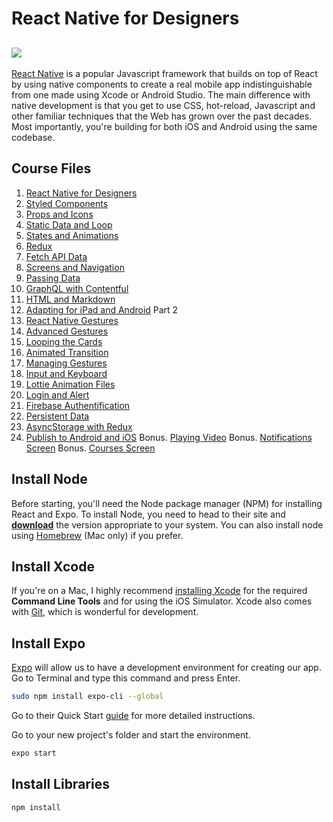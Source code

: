 # React Native for Designers
![](https://cl.ly/6338dcbc2dd6/download/1.jpg)
---
[React Native](https://facebook.github.io/react-native/) is a popular Javascript framework that builds on top of React by using native components to create a real mobile app indistinguishable from one made using Xcode or Android Studio. The main difference with native development is that you get to use CSS, hot-reload, Javascript and other familiar techniques that the Web has grown over the past decades. Most importantly, you're building for both iOS and Android using the same codebase.

## Course Files
1. [React Native for Designers](https://github.com/MengTo/react-native-for-designers/tree/fe5f60ae54a47684c94df89e7bf6ec0ba1d21eb9)
2. [Styled Components](https://github.com/MengTo/react-native-for-designers/tree/22ae7d979e1103ad8989515143e90a884488f178)
3. [Props and Icons](https://github.com/MengTo/react-native-for-designers/tree/4656c6507ae60ac56d9c9f7df1da0bc12ae6cbcb)
4. [Static Data and Loop](https://github.com/MengTo/react-native-for-designers/tree/3038c854983ff8488eed13e9516e38be005b0e7c)
5. [States and Animations](https://github.com/MengTo/react-native-for-designers/tree/ccc1897e852fd2d882ab5ba8e4c1c94605865b10)
6. [Redux](https://github.com/MengTo/react-native-for-designers/tree/86b6fc71fc21f9cf56dbdf7ab599a4638163e0bd)
7. [Fetch API Data](https://github.com/MengTo/react-native-for-designers/tree/a1cf9748824d63837180c6df234ec3f92d6b307c)
8. [Screens and Navigation](https://github.com/MengTo/react-native-for-designers/tree/755ac90bd7eaf9083b3b3d11b269698b8d3a25a0)
9. [Passing Data](https://github.com/MengTo/react-native-for-designers/tree/55b3ce02cc5170d66f7542f26df8fc67a9cf4862)
10. [GraphQL with Contentful](https://github.com/MengTo/react-native-for-designers/tree/64f14b70c394e02807acce73ce6bc6b209dd0718)
11. [HTML and Markdown](https://github.com/MengTo/react-native-for-designers/tree/457f2eccefacf06c016d65ff3fe42245f53cdfb5)
12. [Adapting for iPad and Android](https://github.com/MengTo/react-native-for-designers/tree/82cf408881adc82c4a33491f7bd644d8e6652c81)
Part 2
13. [React Native Gestures](https://github.com/MengTo/react-native-for-designers/commit/b7c5242af86a6849a41d9f60d4e2631c7f840867)
14. [Advanced Gestures](https://github.com/MengTo/react-native-for-designers/commit/60b25cd1cb9fb07caf915e6101c821a05f571053)
15. [Looping the Cards](https://github.com/MengTo/react-native-for-designers/commit/46f65366d3f4176ac9b33f23d13716656f6d55ec)
16. [Animated Transition](https://github.com/MengTo/react-native-for-designers/commit/b7e8011672857fbd2cf9c0fff5a57bb6edef0e38)
17. [Managing Gestures](https://github.com/MengTo/react-native-for-designers/commit/e3e3c32683c9cbf622201141507726a62ce7352e)
18. [Input and Keyboard](https://github.com/MengTo/react-native-for-designers/commit/669fd29cd98749522bd913a0118030347056f380)
19. [Lottie Animation Files](https://github.com/MengTo/react-native-for-designers/commit/ae61dd767142ce35e9a7039904b358863b6ec13b)
20. [Login and Alert](https://github.com/MengTo/react-native-for-designers/commit/73945eca673ef7d6db5159e0ece311ba85b0d719)
21. [Firebase Authentification](https://github.com/MengTo/react-native-for-designers/commit/db251fe1ef5713022ae8bff1746e5c59367e7c4d)
22. [Persistent Data](https://github.com/MengTo/react-native-for-designers/commit/22434246603a6dc6bdef607b30457449ff76ccc5)
23. [AsyncStorage with Redux](https://github.com/MengTo/react-native-for-designers/commit/baefd620c19a28c534ccc37bc1bf77babfa4683a)
24. [Publish to Android and iOS](https://github.com/MengTo/react-native-for-designers/commit/f2cecef183ca03ab0cd9a1ca5bbae6a713ab952a)
Bonus. [Playing Video](https://github.com/MengTo/react-native-for-designers/commit/6b03f5f54b302868b2e3e83d92e0f48a0a7efb35)
Bonus. [Notifications Screen](https://github.com/MengTo/react-native-for-designers/commit/2555db871009f43b23c4d4e1d45347937eaca38d)
Bonus. [Courses Screen](https://github.com/MengTo/react-native-for-designers/commit/f1d760dc6f3e5db683e8cc810a69ed49c511c6cf)

## Install Node

Before starting, you'll need the Node package manager (NPM) for installing React and Expo. To install Node, you need to head to their site and [**download**](https://nodejs.org/en/) the version appropriate to your system. You can also install node using [Homebrew](https://brew.sh) (Mac only) if you prefer.

## Install Xcode

If you're on a Mac, I highly recommend [installing Xcode](https://itunes.apple.com/ca/app/xcode/id497799835?mt=12) for the required **Command Line Tools** and for using the iOS Simulator. Xcode also comes with [Git](https://git-scm.com), which is wonderful for development.

## Install Expo

[Expo](https://expo.io) will allow us to have a development environment for creating our app. Go to Terminal and type this command and press Enter.
```sh
sudo npm install expo-cli --global
```

Go to their Quick Start [guide](https://expo.io/learn) for more detailed instructions.

Go to your new project's folder and start the environment.
```sh
expo start
```

## Install Libraries
```sh
npm install
```
